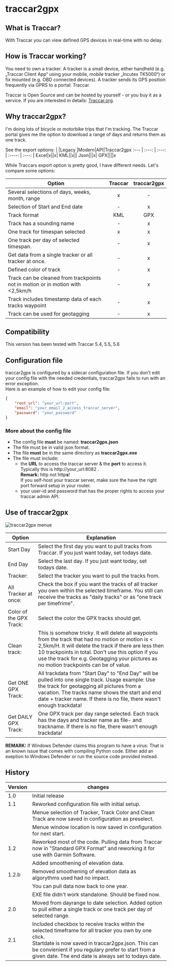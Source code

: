 # traccar2gpx

## What is Traccar?
With Traccar you can view defined GPS devices in real-time with no delay.

## How is Traccar working?
You need to own a tracker. A tracker is a small device, either handheld (e.g. „Traccar Client App“ using your mobile, mobile tracker „Incutex TK5000“) or fix mounted (e.g. OBD connected devices). A tracker sends its GPS position frequently via GPRS to a portal: Traccar.

Traccar is Open Source and can be hosted by yourself - or you buy it as a service. If you are interested in details: [Traccar.org](https://www.traccar.org/).

## Why traccar2gpx?
I'm doing lots of bicycle or motorbike trips that I'm tracking. The Traccar portal gives me the option to download a range of days and returns them as one track.

See the export options:
| |Legacy	|Modern|API|Traccar2gpx
:--- | :---: | :---: | :----: | :---: |
Excel|x||x|
KML||x||
Json|||x|
GPX||||x

While Traccars export option is pretty good, I have different needs. Let's compare some options:

|Option |Traccar |traccar2gpx|
--- | :---: | :---: |
|Several selections of days, weeks, month, range  | x | - |
|Selection of Start and End date  | - | x |
|Track format |KML | GPX|
|Track has a sounding name  | - | x |
|One track for timespan selected  | x | x |
|One track per day of selected timespan. | - | x |
|Get data from a single tracker or all tracker at once.  | - | x |
|Defined color of track  | - | x |
|Track can be cleaned from trackpoints not in motion or in motion with <2,5km/h  | - | x |
|Track includes timestamp data of each tracks waypoint  | - | x |
|Track can be used for geotagging  | - | x |

## Compatibility
This version has been tested with Traccar 5.4, 5.5, 5.6
## Configuration file

traccar2gpx is configured by a sidecar configuration file. If you don't edit your config file with the needed credentials, traccar2gpx fails to run with an error exception.  
Here is an example of how to edit your config file:

```json
{
    "root_url": "your_url:port",
    "email": "your_email_2_access_traccar_server",
    "password": "your_password"
}
```
### More about the config file
* The config file **must** be named: **traccar2gpx.json**
* The file must be in valid json format.
* The file **must** be in the same directory as **traccar2gpx.exe**
* The file must include:
    *  the **URL** to access the traccar server & the **port** to access it. Typically this is http://your_url:8082 . <br />**Remark:** http not http**s**!  <br /> If you self-host your traccar server, make sure the have the right port forward setup in your router.
    *  your user-id and password that has the proper rights to access your traccar admin API.
    
## Use of traccar2gpx

![traccar2gpx menue](https://motorradtouren.de/traccar2gpx.jpg "traccar2gpx menue options")


|Option |Explanation |
--- | --- |
|Start Day|Select the first day you want to pull tracks from Traccar. If you just want today, set todays date.
|End Day|Select the last day. If you just want today, set todays date.
|Tracker:|Select the tracker you want to pull the tracks from.  |
|All Tracker at once:|Check the box if you want the tracks of all tracker you own within the selected timeframe. You still can receive the tracks as "daily tracks" or as "one track per timefrime".  |
|Color of the GPX Track:|Select the color the GPX tracks should get.  |
|Clean track: |This is somehow tricky. It will delete all waypoints from the track that had no motion or motion is < 2,5km/H. It will delete the track if there are less then 10 trackpoints in total. Don't use this option if you use the track for e.g. Geotagging your pictures as no motion trackpoints can be of value.  |
|Get ONE GPX Track:|All trackdata from "Start Day" to "End Day" will be pulled into one single track. Usage example: Use the track for geotagging all pictures from a vacation. The tracks name shows the start and end date + tracker name. If there is no file, there wasn't enough trackdata! |
|Get DAILY GPX Track:|One GPX track per day range selected. Each track has the days and tracker name as file- and trackname. If there is no file, there wasn't enough trackdata! |

**REMARK:** If Windows Defender claims this program to have a virus: That is an known issue that comes with compiling Python code. Either add an exeption to Windows Defender or run the source code provided instead.

## History
|Version |changes|
--- | --- |
|1.0 |Initial release|
|1.1 |Reworked configuration file with initial setup.|
| | Menue selection of Tracker, Track Color and Clean Track are now saved in configuration as preselect.|
| | Menue window location is now saved in configuration for next start.|
|1.2 |Reworked most of the code. Pulling data from Traccar now in "Standard GPX Format" and reworking it for use with Garmin Software.|
| | Added smoothening of elevation data.|
|1.2.b | Removed smoothening of elevation data as algorythms used had no impact.|
| | You can pull data now back to one year.|
| | EXE file didn't work standalone. Should be fixed now.|
|2.0 | Moved from dayrange to date selection. Added option to pull either a single track or one track per day of selected range.|
|2.1 | Included checkbox to receive tracks within the selected timeframe for all tracker you own by one click. <br> Startdate is now saved in traccar2gpx.json. This can be convienient if you regulary prefer to start from a given date. The end date is always set to todays date. |
